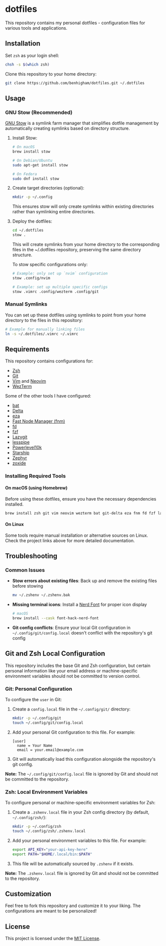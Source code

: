 # dotfiles

This repository contains my personal dotfiles - configuration files for various tools and applications.

## Installation

Set `zsh` as your login shell:

```bash
chsh -s $(which zsh)
```

Clone this repository to your home directory:

```bash
git clone https://github.com/benhigham/dotfiles.git ~/.dotfiles
```

## Usage

### GNU Stow (Recommended)

[GNU Stow](https://www.gnu.org/software/stow/) is a symlink farm manager that simplifies dotfile management by automatically creating symlinks based on directory structure.

1. Install Stow:

    ```bash
    # On macOS
    brew install stow

    # On Debian/Ubuntu
    sudo apt-get install stow

    # On Fedora
    sudo dnf install stow
    ```

2. Create target directories (optional):

    ```bash
    mkdir -p ~/.config
    ```

    This ensures stow will only create symlinks within existing directories rather than symlinking entire directories.

3. Deploy the dotfiles:

    ```bash
    cd ~/.dotfiles
    stow .
    ```

    This will create symlinks from your home directory to the corresponding files in the ~/.dotfiles repository, preserving the same directory structure.

    To stow specific configurations only:

    ```bash
    # Example: only set up `nvim` configuration
    stow .config/nvim

    # Example: set up multiple specific configs
    stow .vimrc .config/wezterm .config/git
    ```

### Manual Symlinks

You can set up these dotfiles using symlinks to point from your home directory to the files in this repository:

```bash
# Example for manually linking files
ln -s ~/.dotfiles/.vimrc ~/.vimrc
```

## Requirements

This repository contains configurations for:

- [Zsh](https://www.zsh.org/)
- [Git](https://git-scm.com/)
- [Vim](https://www.vim.org/) and [Neovim](https://neovim.io/)
- [WezTerm](https://wezterm.org/)

Some of the other tools I have configured:

- [bat](https://github.com/sharkdp/bat)
- [Delta](https://dandavison.github.io/delta/)
- [eza](https://eza.rocks/)
- [Fast Node Manager (fnm)](https://fnm.vercel.app/)
- [fd](https://github.com/sharkdp/fd)
- [fzf](https://junegunn.github.io/fzf/)
- [Lazygit](https://github.com/jesseduffield/lazygit)
- [lesspipe](https://github.com/wofr06/lesspipe)
- [Powerlevel10k](https://github.com/romkatv/powerlevel10k)
- [Starship](https://starship.rs/)
- [Zephyr](https://github.com/mattmc3/zephyr)
- [zoxide](https://github.com/ajeetdsouza/zoxide)

### Installing Required Tools

#### On macOS (using Homebrew)

Before using these dotfiles, ensure you have the necessary dependencies installed.

```bash
brew install zsh git vim neovim wezterm bat git-delta eza fnm fd fzf lazygit lesspipe starship zoxide
```

#### On Linux

Some tools require manual installation or alternative sources on Linux. Check the project links above for more detailed documentation.

## Troubleshooting

### Common Issues

- **Stow errors about existing files**: Back up and remove the existing files before stowing

  ```bash
  mv ~/.zshenv ~/.zshenv.bak
  ```

- **Missing terminal icons**: Install a [Nerd Font](https://www.nerdfonts.com/) for proper icon display

  ```bash
  # macOS
  brew install --cask font-hack-nerd-font
  ```

- **Git config conflicts**: Ensure your local Git configuration in `~/.config/git/config.local` doesn't conflict with the repository's git config

## Git and Zsh Local Configuration

This repository includes the base Git and Zsh configuration, but certain personal information like your email address or machine-specific environment variables should not be committed to version control.

### Git: Personal Configuration

To configure the `user` in Git:

1. Create a `config.local` file in the `~/.config/git/` directory:

   ```bash
   mkdir -p ~/.config/git
   touch ~/.config/git/config.local
   ```

2. Add your personal Git configuration to this file. For example:

   ```gitconfig
   [user]
     name = Your Name
     email = your.email@example.com
   ```

3. Git will automatically load this configuration alongside the repository's git config.

**Note:** The `~/.config/git/config.local` file is ignored by Git and should not be committed to the repository.

### Zsh: Local Environment Variables

To configure personal or machine-specific environment variables for Zsh:

1. Create a `.zshenv.local` file in your Zsh config directory (by default, `~/.config/zsh/`):

   ```bash
   mkdir -p ~/.config/zsh
   touch ~/.config/zsh/.zshenv.local
   ```

2. Add your personal environment variables to this file. For example:

   ```sh
   export API_KEY="your-api-key-here"
   export PATH="$HOME/.local/bin:$PATH"
   ```

3. This file will be automatically sourced by `.zshenv` if it exists.

**Note:** The `.zshenv.local` file is ignored by Git and should not be committed to the repository.

## Customization

Feel free to fork this repository and customize it to your liking. The configurations are meant to be personalized!

## License

This project is licensed under the [MIT License](LICENSE.md).
